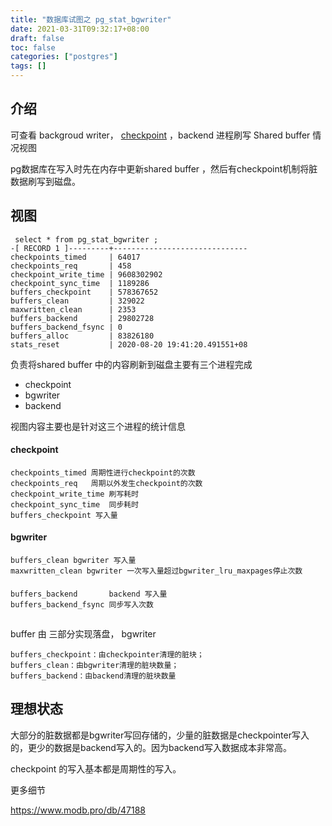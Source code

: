 ```yaml
---
title: "数据库试图之 pg_stat_bgwriter"
date: 2021-03-31T09:32:17+08:00
draft: false
toc: false
categories: ["postgres"]
tags: []
---
```


## 介绍

 
可查看 backgroud writer， [checkpoint](/postgres/checkpoint) ，backend 进程刷写 Shared buffer 情况视图

pg数据库在写入时先在内存中更新shared buffer ，然后有checkpoint机制将脏数据刷写到磁盘。

## 视图

```
 select * from pg_stat_bgwriter ;
-[ RECORD 1 ]---------+------------------------------
checkpoints_timed     | 64017
checkpoints_req       | 458
checkpoint_write_time | 9608302902
checkpoint_sync_time  | 1189286
buffers_checkpoint    | 578367652
buffers_clean         | 329022
maxwritten_clean      | 2353
buffers_backend       | 29802728
buffers_backend_fsync | 0
buffers_alloc         | 83826180
stats_reset           | 2020-08-20 19:41:20.491551+08
```

负责将shared buffer 中的内容刷新到磁盘主要有三个进程完成

- checkpoint 
- bgwriter
- backend

视图内容主要也是针对这三个进程的统计信息

#### checkpoint
```
checkpoints_timed 周期性进行checkpoint的次数    
checkpoints_req   周期以外发生checkpoint的次数
checkpoint_write_time 刷写耗时
checkpoint_sync_time  同步耗时
buffers_checkpoint 写入量
```

#### bgwriter

```
buffers_clean bgwriter 写入量
maxwritten_clean bgwriter 一次写入量超过bgwriter_lru_maxpages停止次数
```

#### 

```
buffers_backend       backend 写入量
buffers_backend_fsync 同步写入次数
```
## 

buffer 由 三部分实现落盘， bgwriter 
```
buffers_checkpoint：由checkpointer清理的脏块；
buffers_clean：由bgwriter清理的脏块数量；
buffers_backend：由backend清理的脏块数量
```
## 理想状态

大部分的脏数据都是bgwriter写回存储的，少量的脏数据是checkpointer写入的，更少的数据是backend写入的。因为backend写入数据成本非常高。

checkpoint 的写入基本都是周期性的写入。

更多细节

https://www.modb.pro/db/47188